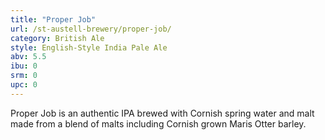 ```yaml
---
title: "Proper Job"
url: /st-austell-brewery/proper-job/
category: British Ale
style: English-Style India Pale Ale
abv: 5.5
ibu: 0
srm: 0
upc: 0
---
```

Proper Job is an authentic IPA brewed with Cornish spring water and malt made from a blend of malts including Cornish grown Maris Otter barley.
